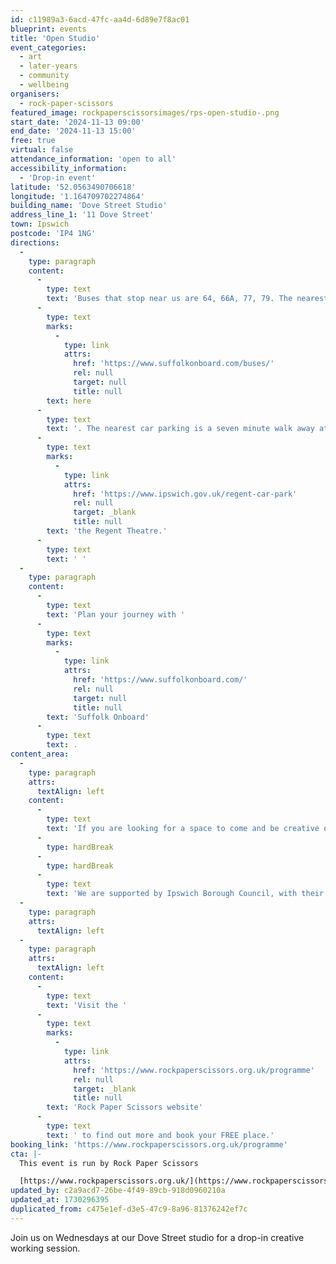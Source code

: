 ```yaml
---
id: c11989a3-6acd-47fc-aa4d-6d89e7f8ac01
blueprint: events
title: 'Open Studio'
event_categories:
  - art
  - later-years
  - community
  - wellbeing
organisers:
  - rock-paper-scissors
featured_image: rockpaperscissorsimages/rps-open-studio-.png
start_date: '2024-11-13 09:00'
end_date: '2024-11-13 15:00'
free: true
virtual: false
attendance_information: 'open to all'
accessibility_information:
  - 'Drop-in event'
latitude: '52.0563490706618'
longitude: '1.164709702274864'
building_name: 'Dove Street Studio'
address_line_1: '11 Dove Street'
town: Ipswich
postcode: 'IP4 1NG'
directions:
  -
    type: paragraph
    content:
      -
        type: text
        text: 'Buses that stop near us are 64, 66A, 77, 79. The nearest bus stop is one minute walk away, see the latest bus timetables '
      -
        type: text
        marks:
          -
            type: link
            attrs:
              href: 'https://www.suffolkonboard.com/buses/'
              rel: null
              target: null
              title: null
        text: here
      -
        type: text
        text: '. The nearest car parking is a seven minute walk away at '
      -
        type: text
        marks:
          -
            type: link
            attrs:
              href: 'https://www.ipswich.gov.uk/regent-car-park'
              rel: null
              target: _blank
              title: null
        text: 'the Regent Theatre.'
      -
        type: text
        text: ' '
  -
    type: paragraph
    content:
      -
        type: text
        text: 'Plan your journey with '
      -
        type: text
        marks:
          -
            type: link
            attrs:
              href: 'https://www.suffolkonboard.com/'
              rel: null
              target: null
              title: null
        text: 'Suffolk Onboard'
      -
        type: text
        text: .
content_area:
  -
    type: paragraph
    attrs:
      textAlign: left
    content:
      -
        type: text
        text: 'If you are looking for a space to come and be creative or work, join us on Wednesdays at our Dove Street studio for a drop-in creative working session, anytime from 9-3 pm.'
      -
        type: hardBreak
      -
        type: hardBreak
      -
        type: text
        text: 'We are supported by Ipswich Borough Council, with their help we aim to reduce isolation and promote mental wellness in adults through creativity and community. Each session will include a theme/prompt to work from or just come along with your own projects. Marie & Emma will be on hand to provide creative support and cups of tea!'
  -
    type: paragraph
    attrs:
      textAlign: left
  -
    type: paragraph
    attrs:
      textAlign: left
    content:
      -
        type: text
        text: 'Visit the '
      -
        type: text
        marks:
          -
            type: link
            attrs:
              href: 'https://www.rockpaperscissors.org.uk/programme'
              rel: null
              target: _blank
              title: null
        text: 'Rock Paper Scissors website'
      -
        type: text
        text: ' to find out more and book your FREE place.'
booking_link: 'https://www.rockpaperscissors.org.uk/programme'
cta: |-
  This event is run by Rock Paper Scissors

  [https://www.rockpaperscissors.org.uk/](https://www.rockpaperscissors.org.uk/)
updated_by: c2a9acd7-26be-4f49-89cb-918d0960210a
updated_at: 1730296395
duplicated_from: c475e1ef-d3e5-47c9-8a96-81376242ef7c
---
```

Join us on Wednesdays at our Dove Street studio for a drop-in creative working session.